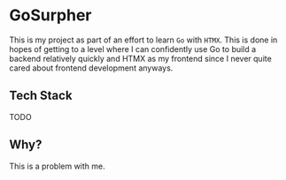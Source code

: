 # GoSurpher

This is my project as part of an effort to learn `Go` with `HTMX`. This is done in hopes of getting to a level where I can confidently use Go to build a backend relatively quickly and HTMX as my frontend since I never quite cared about frontend development anyways.

## Tech Stack
TODO

## Why?
This is a problem with me. 
